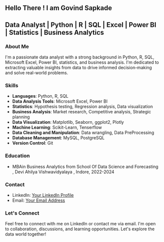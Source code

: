 ## Hello There ! I am Govind Sapkade
## Data Analyst | Python | R | SQL | Excel | Power BI | Statistics | Business Analytics

### About Me
I'm a passionate data analyst with a strong background in Python, R, SQL, Microsoft Excel, Power BI, statistics, and business analysis. I'm dedicated to extracting valuable insights from data to drive informed decision-making and solve real-world problems.

### Skills

- **Languages**: Python, R, SQL
- **Data Analysis Tools**: Microsoft Excel, Power BI
- **Statistics**: Hypothesis testing, Regression analysis, Data visualization
- **Business Analysis**: Market research, Competitive analysis, Strategic planning
- **Data Visualization**: Matplotlib, Seaborn, ggplot2, Plotly
- **Machine Learning**: Scikit-Learn, Tenserflow
- **Data Cleaning and Manipulation**: Data wrangling, Data PreProcessing
- **Database Management**: MySQL, PostgreSQL
- **Version Control**: Git

### Education
- MBAin Business Analytics from School Of Data Science and Forecasting , Devi Ahilya Vishwavidyalaya , Indore, 2022-2024

### Contact
- LinkedIn: [Your LinkedIn Profile](https://www.linkedin.com/in/govind-sapkade-845104225)
- Email: [Your Email Address](govindsapkade42@gmail.com)

### Let's Connect
Feel free to connect with me on LinkedIn or contact me via email. I'm open to collaboration, discussions, and learning opportunities. Let's explore the data world together!
